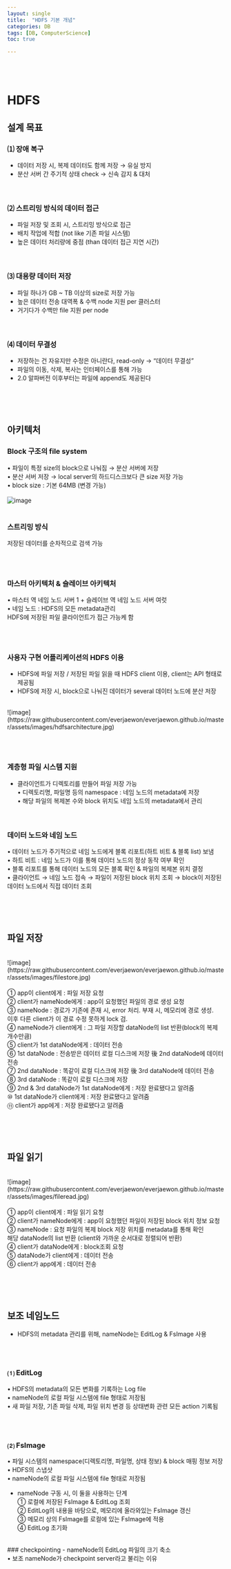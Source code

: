 ```yaml
---
layout: single
title:  "HDFS 기본 개념"
categories: DB
tags: [DB, ComputerScience]
toc: true

---
```

<br><br>
# HDFS
## 설계 목표
### ⑴ 장애 복구
 - 데이터 저장 시, 복제 데이터도 함께 저장 → 유실 방지<br>
 - 분산 서버 간 주기적 상태 check → 신속 감지 & 대처<br><br><br>

### ⑵ 스트리밍 방식의 데이터 접근
 - 파일 저장 및 조회 시, 스트리밍 방식으로 접근<br>
 - 배치 작업에 적합 (not like 기존 파일 시스템)<br>
 - 높은 데이터 처리량에 중점 (than 데이터 접근 지연 시간)<br><br><br>

### ⑶ 대용량 데이터 저장
 - 파일 하나가 GB ~ TB 이상의 size로 저장 가능<br>
 - 높은 데이터 전송 대역폭 & 수백 node 지원 per 클러스터<br>
 - 거기다가 수백만 file 지원 per node<br><br><br>
 
### ⑷ 데이터 무결성
 - 저장하는 건 자유지만 수정은 아니란다, read-only → “데이터 무결성”<br>
 - 파일의 이동, 삭제, 복사는 인터페이스를 통해 가능<br>
 - 2.0 알파버전 이후부터는 파일에 append도 제공된다

<br><br><br>
## 아키텍처
### Block 구조의 file system
 • 파일이 특정 size의 block으로 나눠짐 → 분산 서버에 저장<br>
 • 분산 서버 저장 → local server의 하드디스크보다 큰 size 저장 가능<br>
 • block size : 기본 64MB (변경 가능)<br>
 <br>
![image](https://raw.githubusercontent.com/everjaewon/everjaewon.github.io/master/assets/images/hdfscopy.jpg) 
 <br><br>
### 스트리밍 방식
저장된 데이터를 순차적으로 검색 가능<br>

<br><br>
### 마스터 아키텍처 & 슬레이브 아키텍처
 • 마스터 역 네임 노드 서버 1 + 슬레이브 역 네임 노드 서버 여럿<br>
 • 네임 노드 : HDFS의 모든 metadata관리<br>
	       HDFS에 저장된 파일 클라이언트가 접근 가능케 함<br>
	       

<br><br>
### 사용자 구현 어플리케이션의 HDFS 이용
- HDFS에 파일 저장 / 저장된 파일 읽을 때 HDFS client 이용, client는 API 형태로 제공됨<br>
- HDFS에 저장 시, block으로 나눠진 데이터가 several 데이터 노드에 분산 저장<br>
<br>
![image](https://raw.githubusercontent.com/everjaewon/everjaewon.github.io/master/assets/images/hdfsarchitecture.jpg) 

<br><br>
### 계층형 파일 시스템 지원
- 클라이언트가 디렉토리를 만들어 파일 저장 가능<br>
 • 디렉토리명, 파일명 등의 namespace : 네임 노드의 metadata에 저장<br>
 • 해당 파일의 복제본 수와 block 위치도 네임 노드의 metadata에서 관리<br>
<br><br>
### 데이터 노드와 네임 노드
 • 데이터 노드가 주기적으로 네임 노드에게 블록 리포트(하트 비트 & 블록 list) 보냄<br>
 • 하트 비트 : 네임 노드가 이를 통해 데이터 노드의 정상 동작 여부 확인<br>
 • 블록 리포트를 통해 데이터 노드의 모든 블록 확인 & 파일의 복제본 위치 결정<br>
 • 클라이언트 → 네임 노드 접속 → 파일이 저장된 block 위치 조회 → block이 저장된 데이터 노드에서 직접 데이터 조회
   
<br><br><br>
## 파일 저장
<br>
![image](https://raw.githubusercontent.com/everjaewon/everjaewon.github.io/master/assets/images/filestore.jpg) 
<br><br>
① app이 client에게 : 파일 저장 요청<br>
② client가 nameNode에게 : app이 요청했던 파일의 경로 생성 요청<br>
③ nameNode : 경로가 기존에 존재 시, error 처리. 부재 시, 메모리에 경로 생성.<br>
		이후 다른 client가 이 경로 수정 못하게 lock 검.<br>
④ nameNode가 client에게 : 그 파일 저장할 dataNode의 list 반환(block의 복제 개수만큼)<br>
⑤ client가 1st dataNode에게 : 데이터 전송<br>
⑥ 1st dataNode : 전송받은 데이터 로컬 디스크에 저장 後 2nd dataNode에 데이터 전송<br>
⑦ 2nd dataNode : 똑같이 로컬 디스크에 저장 後 3rd dataNode에 데이터 전송<br>
⑧ 3rd dataNode : 똑같이 로컬 디스크에 저장<br>
⑨ 2nd & 3rd dataNode가 1st dataNode에게 : 저장 완료됐다고 알려줌<br>
⑩ 1st dataNode가 client에게 : 저장 완료됐다고 알려줌<br>
⑪ client가 app에게 : 저장 완료됐다고 알려줌<br>

<br><br><br>
## 파일 읽기
<br>
![image](https://raw.githubusercontent.com/everjaewon/everjaewon.github.io/master/assets/images/fileread.jpg) 
<br><br>
① app이 client에게 : 파일 읽기 요청<br>
② client가 nameNode에게 : app이 요청했던 파일이 저장된 block 위치 정보 요청<br>
③ nameNode : 요청 파일의 복제 block 저장 위치를 metadata를 통해 확인<br>
		해당 dataNode의 list 반환 (client와 가까운 순서대로 정렬되어 반환)<br>
④ client가 dataNode에게 : block조회 요청<br>
⑤ dataNode가 client에게 : 데이터 전송<br>
⑥ client가 app에게 : 데이터 전송<br>

<br><br><br>
## 보조 네임노드
- HDFS의 metadata 관리를 위해, nameNode는 EditLog & FsImage 사용

<br><br>
### ⑴ EditLog
 • HDFS의 metadata의 모든 변화를 기록하는 Log file<br>
 • nameNode의 로컬 파일 시스템에 file 형태로 저장됨<br>
 • 새 파일 저장, 기존 파일 삭제, 파일 위치 변경 등 상태변화 관련 모든 action 기록됨
 
<br><br>
### ⑵ FsImage
 • 파일 시스템의 namespace(디렉토리명, 파일명, 상태 정보) & block 매핑 정보 저장<br>
 • HDFS의 스냅샷<br>
 • nameNode의 로컬 파일 시스템에 file 형태로 저장됨<br>

- nameNode 구동 시, 이 둘을 사용하는 단계<br>
① 로컬에 저장된 FsImage & EditLog 조회<br>
② EditLog의 내용을 바탕으로, 메모리에 올라와있는 FsImage 갱신<br>
③ 메모리 상의 FsImage를 로컬에 있는 FsImage에 적용<br>
④ EditLog 초기화<br>
<br>
### checkpointing
- nameNode의 EditLog 파일의 크기 축소<br>
 • 보조 nameNode가 checkpoint server라고 불리는 이유
